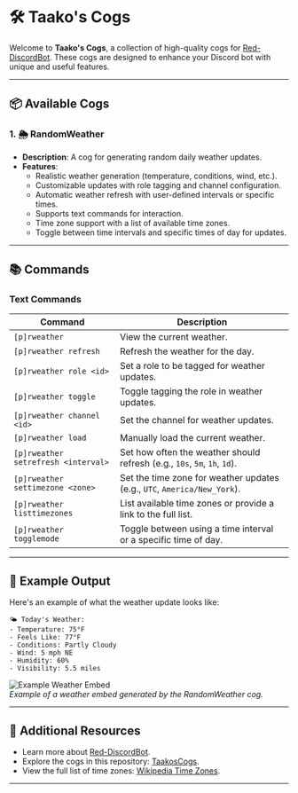 # 🛠️ Taako's Cogs

Welcome to **Taako's Cogs**, a collection of high-quality cogs for [Red-DiscordBot](https://github.com/Cog-Creators/Red-DiscordBot/tree/V3/develop). These cogs are designed to enhance your Discord bot with unique and useful features.

---

## 📦 Available Cogs

### 1. 🌦️ RandomWeather

- **Description**: A cog for generating random daily weather updates.
- **Features**:
  - Realistic weather generation (temperature, conditions, wind, etc.).
  - Customizable updates with role tagging and channel configuration.
  - Automatic weather refresh with user-defined intervals or specific times.
  - Supports text commands for interaction.
  - Time zone support with a list of available time zones.
  - Toggle between time intervals and specific times of day for updates.

---

## 📚 Commands

### Text Commands

| Command                             | Description                                                               |
| ----------------------------------- | ------------------------------------------------------------------------- |
| `[p]rweather`                       | View the current weather.                                                 |
| `[p]rweather refresh`               | Refresh the weather for the day.                                          |
| `[p]rweather role <id>`             | Set a role to be tagged for weather updates.                              |
| `[p]rweather toggle`                | Toggle tagging the role in weather updates.                               |
| `[p]rweather channel <id>`          | Set the channel for weather updates.                                      |
| `[p]rweather load`                  | Manually load the current weather.                                        |
| `[p]rweather setrefresh <interval>` | Set how often the weather should refresh (e.g., `10s`, `5m`, `1h`, `1d`). |
| `[p]rweather settimezone <zone>`    | Set the time zone for weather updates (e.g., `UTC`, `America/New_York`).  |
| `[p]rweather listtimezones`         | List available time zones or provide a link to the full list.             |
| `[p]rweather togglemode`            | Toggle between using a time interval or a specific time of day.           |

---

## 🌟 Example Output

Here's an example of what the weather update looks like:

```
🌤️ Today's Weather:
- Temperature: 75°F
- Feels Like: 77°F
- Conditions: Partly Cloudy
- Wind: 5 mph NE
- Humidity: 60%
- Visibility: 5.5 miles
```

![Example Weather Embed](https://via.placeholder.com/400x200.png?text=Weather+Embed+Example)  
_Example of a weather embed generated by the RandomWeather cog._

---

## 🔗 Additional Resources

- Learn more about [Red-DiscordBot](https://github.com/Cog-Creators/Red-DiscordBot/tree/V3/develop).
- Explore the cogs in this repository: [TaakosCogs](https://github.com/TaakoOfficial/TaakosCogs).
- View the full list of time zones: [Wikipedia Time Zones](https://en.wikipedia.org/wiki/List_of_tz_database_time_zones).

---

